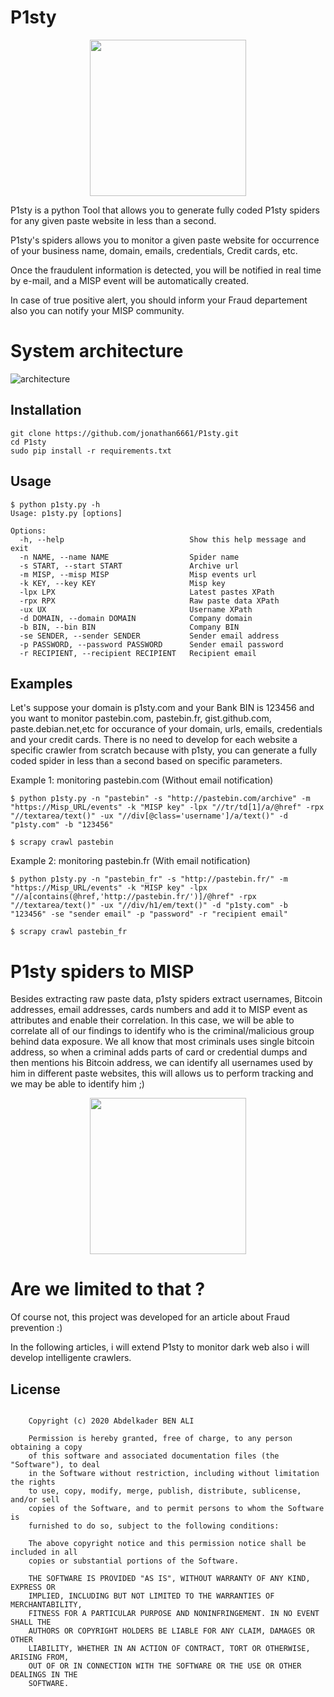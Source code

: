 # P1sty

<p align="center">
<img src="https://user-images.githubusercontent.com/37407314/89568417-2d109700-d81b-11ea-9f28-07f983bdcb14.PNG" height="250" />
</p>

P1sty is a python Tool that allows you to generate fully coded P1sty spiders 
for any given paste website in less than a second.

P1sty's spiders allows you to monitor a given paste website for occurrence of
 your business name, domain, emails, credentials, Credit cards, etc.

Once the fraudulent information is detected, you will be notified in real time
by e-mail, and a MISP event will be automatically created.

In case of true positive alert, you should inform your Fraud departement also
you can notify your MISP community.



# System architecture

![architecture](https://user-images.githubusercontent.com/37407314/89589782-470fa100-d83e-11ea-8030-ca1d97057eb5.png)


## Installation

~~~
git clone https://github.com/jonathan6661/P1sty.git
cd P1sty
sudo pip install -r requirements.txt
~~~


## Usage

~~~
$ python p1sty.py -h
Usage: p1sty.py [options]

Options:
  -h, --help                            Show this help message and exit
  -n NAME, --name NAME                  Spider name
  -s START, --start START               Archive url
  -m MISP, --misp MISP                  Misp events url
  -k KEY, --key KEY                     Misp key
  -lpx LPX                              Latest pastes XPath
  -rpx RPX                              Raw paste data XPath
  -ux UX                                Username XPath
  -d DOMAIN, --domain DOMAIN            Company domain
  -b BIN, --bin BIN                     Company BIN
  -se SENDER, --sender SENDER           Sender email address
  -p PASSWORD, --password PASSWORD      Sender email password
  -r RECIPIENT, --recipient RECIPIENT   Recipient email

~~~

## Examples

Let's suppose your domain is p1sty.com and your Bank BIN is 123456 and you want to monitor pastebin.com, pastebin.fr, gist.github.com, paste.debian.net,etc for occurance of your domain, urls, emails, credentials and your credit cards.
There is no need to develop for each website a specific crawler from scratch because with p1sty, you can generate a fully coded spider in less than a second based on specific parameters.

Example 1: monitoring pastebin.com (Without email notification)
~~~
$ python p1sty.py -n "pastebin" -s "http://pastebin.com/archive" -m "https://Misp_URL/events" -k "MISP key" -lpx "//tr/td[1]/a/@href" -rpx "//textarea/text()" -ux "//div[@class='username']/a/text()" -d "p1sty.com" -b "123456"

$ scrapy crawl pastebin 
~~~
Example 2: monitoring pastebin.fr (With email notification)

~~~
$ python p1sty.py -n "pastebin_fr" -s "http://pastebin.fr/" -m "https://Misp_URL/events" -k "MISP key" -lpx "//a[contains(@href,'http://pastebin.fr/')]/@href" -rpx "//textarea/text()" -ux "//div/h1/em/text()" -d "p1sty.com" -b "123456" -se "sender email" -p "password" -r "recipient email"

$ scrapy crawl pastebin_fr
~~~

# P1sty spiders to MISP
Besides extracting raw paste data, p1sty spiders extract usernames, Bitcoin addresses, email addresses, cards numbers and add it to MISP event as attributes and enable their correlation.
In this case, we will be able to correlate all of our findings to identify who is the criminal/malicious group behind data exposure.
We all know that most criminals uses single bitcoin address, so when a criminal adds parts of card or credential dumps and then mentions his Bitcoin address, we can identify all usernames used by him in different paste websites, this will allows us to perform tracking and we may be able to identify him ;)

<p align="center">
<img src="https://user-images.githubusercontent.com/37407314/89597019-d625b480-d850-11ea-9dce-d602df7899e7.PNG" height="250" />
</p>

# Are we limited to that ?

Of course not, this project was developed for an article about Fraud prevention :) 

In the following articles, i will extend P1sty to monitor dark web also i will develop intelligente crawlers.

## License

~~~

    Copyright (c) 2020 Abdelkader BEN ALI

    Permission is hereby granted, free of charge, to any person obtaining a copy
    of this software and associated documentation files (the "Software"), to deal
    in the Software without restriction, including without limitation the rights
    to use, copy, modify, merge, publish, distribute, sublicense, and/or sell
    copies of the Software, and to permit persons to whom the Software is
    furnished to do so, subject to the following conditions:

    The above copyright notice and this permission notice shall be included in all
    copies or substantial portions of the Software.

    THE SOFTWARE IS PROVIDED "AS IS", WITHOUT WARRANTY OF ANY KIND, EXPRESS OR
    IMPLIED, INCLUDING BUT NOT LIMITED TO THE WARRANTIES OF MERCHANTABILITY,
    FITNESS FOR A PARTICULAR PURPOSE AND NONINFRINGEMENT. IN NO EVENT SHALL THE
    AUTHORS OR COPYRIGHT HOLDERS BE LIABLE FOR ANY CLAIM, DAMAGES OR OTHER
    LIABILITY, WHETHER IN AN ACTION OF CONTRACT, TORT OR OTHERWISE, ARISING FROM,
    OUT OF OR IN CONNECTION WITH THE SOFTWARE OR THE USE OR OTHER DEALINGS IN THE
    SOFTWARE.
~~~

